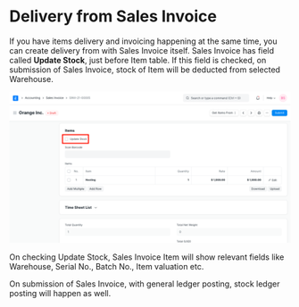 
# Delivery from Sales Invoice



If you have items delivery and invoicing happening at the same time, you can create delivery from with Sales Invoice itself. Sales Invoice has field called **Update Stock**, just before Item table. If this field is checked, on submission of Sales Invoice, stock of Item will be deducted from selected Warehouse.


![Update Stock via Sales Invoice](/files/update-stock-via-sales-invoice.png)


On checking Update Stock, Sales Invoice Item will show relevant fields like Warehouse, Serial No., Batch No., Item valuation etc.


On submission of Sales Invoice, with general ledger posting, stock ledger posting will happen as well.




